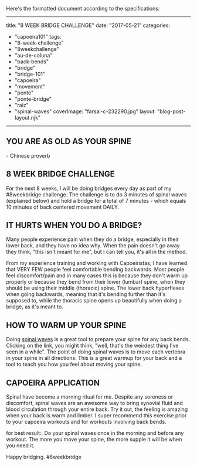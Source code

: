 Here's the formatted document according to the specifications:

---
title: "8 WEEK BRIDGE CHALLENGE"
date: "2017-05-21"
categories: 
  - "capoeira101"
tags: 
  - "8-week-challenge"
  - "8weekchallenge"
  - "au-de-coluna"
  - "back-bends"
  - "bridge"
  - "bridge-101"
  - "capoeira"
  - "movement"
  - "ponte"
  - "ponte-bridge"
  - "raiz"
  - "spinal-waves"
coverImage: "farsai-c-232290.jpg"
layout: "blog-post-layout.njk"
---

## YOU ARE AS OLD AS YOUR SPINE

\- Chinese proverb

## 8 WEEK BRIDGE CHALLENGE

For the next 8 weeks, I will be doing bridges every day as part of my #8weekbridge challenge. The challenge is to do 3 minutes of spinal waves (explained below) and hold a bridge for a total of 7 minutes - which equals 10 minutes of back centered movement DAILY.

## IT HURTS WHEN YOU DO A BRIDGE?

Many people experience pain when they do a bridge, especially in their lower back, and they have no idea why. When the pain doesn't go away they think, "this isn't meant for me", but I can tell you, it's all in the method.

From my experience training and working with Capoeiristas, I have learned that VERY FEW people feel comfortable bending backwards. Most people feel discomfort/pain and in many cases this is because they don't warm up properly or because they bend from their lower (lumbar) spine, when they should be using their middle (thoracic) spine. The lower back hyperflexes when going backwards, meaning that it's bending further than it's supposed to, while the thoracic spine opens up beautifully when doing a bridge, as it's meant to.

## HOW TO WARM UP YOUR SPINE

Doing [spinal waves](https://www.youtube.com/watch?v=HBOTVWhB-S8) is a great tool to prepare your spine for any back bends. Clicking on the link, you might think, "well, that's the weirdest thing I've seen in a while". The point of doing spinal waves is to move each vertebra in your spine in all directions. This is a great warmup for your back and a tool to teach you how you feel about moving your spine.  

## CAPOEIRA APPLICATION

Spinal have become a morning ritual for me. Despite any soreness or discomfort, spinal waves are an awesome way to bring synovial fluid and blood circulation through your entire back. Try it out, the feeling is amazing when your back is warm and limber. I super recommend this exercise prior to your capoeira workouts and for workouts involving back bends.

for best result:. Do your spinal waves once in the morning and before any workout. The more you move your spine, the more supple it will be when you need it.

Happy bridging. #8weekbridge